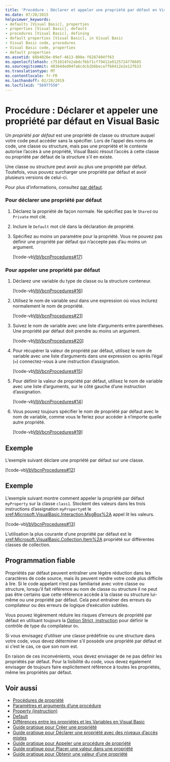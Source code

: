 ```yaml
---
title: 'Procédure : Déclarer et appeler une propriété par défaut en Visual Basic'
ms.date: 07/20/2015
helpviewer_keywords:
- defaults [Visual Basic], properties
- properties [Visual Basic], default
- procedures [Visual Basic], defining
- default properties [Visual Basic], in Visual Basic
- Visual Basic code, procedures
- Visual Basic code, properties
- default properties
ms.assetid: 68b4026e-09ef-4613-808e-f6287494ff63
ms.openlocfilehash: c7510147e2abdcfbb71cf79412a9125724776685
ms.sourcegitcommit: 40364ded04fa6cdcb2b6beca7f68412e2e12f633
ms.translationtype: MT
ms.contentlocale: fr-FR
ms.lasthandoff: 02/28/2019
ms.locfileid: "56977550"
---
```

# <a name="how-to-declare-and-call-a-default-property-in-visual-basic"></a>Procédure : Déclarer et appeler une propriété par défaut en Visual Basic
Un *propriété par défaut* est une propriété de classe ou structure auquel votre code peut accéder sans la spécifier. Lors de l’appel des noms de code, une classe ou structure, mais pas une propriété et le contexte autorise l’accès à une propriété, Visual Basic résout l’accès à cette classe ou propriété par défaut de la structure s’il en existe.  
  
 Une classe ou structure peut avoir au plus une propriété par défaut. Toutefois, vous pouvez surcharger une propriété par défaut et avoir plusieurs versions de celui-ci.  
  
 Pour plus d’informations, consultez [par défaut](../../../../visual-basic/language-reference/modifiers/default.md).  
  
### <a name="to-declare-a-default-property"></a>Pour déclarer une propriété par défaut  
  
1.  Déclarez la propriété de façon normale. Ne spécifiez pas le `Shared` ou `Private` mot clé.  
  
2.  Inclure le `Default` mot clé dans la déclaration de propriété.  
  
3.  Spécifiez au moins un paramètre pour la propriété. Vous ne pouvez pas définir une propriété par défaut qui n’accepte pas d’au moins un argument.  
  
     [!code-vb[VbVbcnProcedures#17](~/samples/snippets/visualbasic/VS_Snippets_VBCSharp/VbVbcnProcedures/VB/Class1.vb#17)]  
  
### <a name="to-call-a-default-property"></a>Pour appeler une propriété par défaut  
  
1.  Déclarez une variable du type de classe ou la structure conteneur.  
  
     [!code-vb[VbVbcnProcedures#16](~/samples/snippets/visualbasic/VS_Snippets_VBCSharp/VbVbcnProcedures/VB/Class1.vb#16)]  
  
2.  Utilisez le nom de variable seul dans une expression où vous inclurez normalement le nom de propriété.  
  
     [!code-vb[VbVbcnProcedures#21](~/samples/snippets/visualbasic/VS_Snippets_VBCSharp/VbVbcnProcedures/VB/Class1.vb#21)]  
  
3.  Suivez le nom de variable avec une liste d’arguments entre parenthèses. Une propriété par défaut doit prendre au moins un argument.  
  
     [!code-vb[VbVbcnProcedures#20](~/samples/snippets/visualbasic/VS_Snippets_VBCSharp/VbVbcnProcedures/VB/Class1.vb#20)]  
  
4.  Pour récupérer la valeur de propriété par défaut, utilisez le nom de variable avec une liste d’arguments dans une expression ou après l’égal (`=`) connectez-vous à une instruction d’assignation.  
  
     [!code-vb[VbVbcnProcedures#15](~/samples/snippets/visualbasic/VS_Snippets_VBCSharp/VbVbcnProcedures/VB/Class1.vb#15)]  
  
5.  Pour définir la valeur de propriété par défaut, utilisez le nom de variable avec une liste d’arguments, sur le côté gauche d’une instruction d’assignation.  
  
     [!code-vb[VbVbcnProcedures#14](~/samples/snippets/visualbasic/VS_Snippets_VBCSharp/VbVbcnProcedures/VB/Class1.vb#14)]  
  
6.  Vous pouvez toujours spécifier le nom de propriété par défaut avec le nom de variable, comme vous le feriez pour accéder à n’importe quelle autre propriété.  
  
     [!code-vb[VbVbcnProcedures#19](~/samples/snippets/visualbasic/VS_Snippets_VBCSharp/VbVbcnProcedures/VB/Class1.vb#19)]  
  
## <a name="example"></a>Exemple  
 L’exemple suivant déclare une propriété par défaut sur une classe.  
  
 [!code-vb[VbVbcnProcedures#12](~/samples/snippets/visualbasic/VS_Snippets_VBCSharp/VbVbcnProcedures/VB/Class1.vb#12)]  
  
## <a name="example"></a>Exemple  
 L’exemple suivant montre comment appeler la propriété par défaut `myProperty` sur la classe `class1`. Stockent des valeurs dans les trois instructions d’assignation `myProperty`et le <xref:Microsoft.VisualBasic.Interaction.MsgBox%2A> appel lit les valeurs.  
  
 [!code-vb[VbVbcnProcedures#13](~/samples/snippets/visualbasic/VS_Snippets_VBCSharp/VbVbcnProcedures/VB/Class1.vb#13)]  
  
 L’utilisation la plus courante d’une propriété par défaut est le <xref:Microsoft.VisualBasic.Collection.Item%2A> propriété sur différentes classes de collection.  
  
## <a name="robust-programming"></a>Programmation fiable  
 Propriétés par défaut peuvent entraîner une légère réduction dans les caractères de code source, mais ils peuvent rendre votre code plus difficile à lire. Si le code appelant n’est pas familiarisé avec votre classe ou structure, lorsqu’il fait référence au nom de classe ou structure il ne peut pas être certains que cette référence accède à la classe ou structure lui-même ou une propriété par défaut. Cela peut entraîner des erreurs du compilateur ou des erreurs de logique d’exécution subtiles.  
  
 Vous pouvez légèrement réduire les risques d’erreurs de propriété par défaut en utilisant toujours la [Option Strict, instruction](../../../../visual-basic/language-reference/statements/option-strict-statement.md) pour définir le contrôle de type du compilateur `On`.  
  
 Si vous envisagez d’utiliser une classe prédéfinie ou une structure dans votre code, vous devez déterminer s’il possède une propriété par défaut et si c’est le cas, ce que son nom est.  
  
 En raison de ces inconvénients, vous devez envisager de ne pas définir les propriétés par défaut. Pour la lisibilité du code, vous devez également envisager de toujours faire explicitement référence à toutes les propriétés, même les propriétés par défaut.  
  
## <a name="see-also"></a>Voir aussi
- [Procédures de propriété](./property-procedures.md)
- [Paramètres et arguments d’une procédure](./procedure-parameters-and-arguments.md)
- [Property (instruction)](../../../../visual-basic/language-reference/statements/property-statement.md)
- [Default](../../../../visual-basic/language-reference/modifiers/default.md)
- [Différences entre les propriétés et les Variables en Visual Basic](./differences-between-properties-and-variables.md)
- [Guide pratique pour Créer une propriété](./how-to-create-a-property.md)
- [Guide pratique pour Déclarer une propriété avec des niveaux d’accès mixtes](./how-to-declare-a-property-with-mixed-access-levels.md)
- [Guide pratique pour Appeler une procédure de propriété](./how-to-call-a-property-procedure.md)
- [Guide pratique pour Placer une valeur dans une propriété](./how-to-put-a-value-in-a-property.md)
- [Guide pratique pour Obtenir une valeur d’une propriété](./how-to-get-a-value-from-a-property.md)
